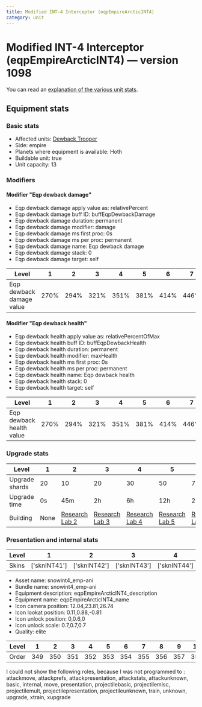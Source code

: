 ```yaml
---
title: Modified INT-4 Interceptor (eqpEmpireArcticINT4)
category: unit
---
```


# Modified INT-4 Interceptor (eqpEmpireArcticINT4) — version 1098

You can read an [explanation  of the various unit stats](unitexplained.md).

## Equipment stats

### Basic stats

  * Affected units: [Dewback Trooper](Dewback.html)
  * Side: empire
  * Planets where equipment is available: Hoth
  * Buildable unit: true
  * Unit capacity: 13

### Modifiers

#### Modifier "Eqp dewback damage"

  * Eqp dewback damage apply value as: relativePercent
  * Eqp dewback damage buff ID: buffEqpDewbackDamage
  * Eqp dewback damage duration: permanent
  * Eqp dewback damage modifier: damage
  * Eqp dewback damage ms first proc: 0s
  * Eqp dewback damage ms per proc: permanent
  * Eqp dewback damage name: Eqp dewback damage
  * Eqp dewback damage stack: 0
  * Eqp dewback damage target: self

|Level                   |1   |2   |3   |4   |5   |6   |7   |8   |9   |10  |
|------------------------|----|----|----|----|----|----|----|----|----|----|
|Eqp dewback damage value|270%|294%|321%|351%|381%|414%|446%|480%|514%|548%|



#### Modifier "Eqp dewback health"

  * Eqp dewback health apply value as: relativePercentOfMax
  * Eqp dewback health buff ID: buffEqpDewbackHealth
  * Eqp dewback health duration: permanent
  * Eqp dewback health modifier: maxHealth
  * Eqp dewback health ms first proc: 0s
  * Eqp dewback health ms per proc: permanent
  * Eqp dewback health name: Eqp dewback health
  * Eqp dewback health stack: 0
  * Eqp dewback health target: self

|Level                   |1   |2   |3   |4   |5   |6   |7   |8   |9   |10  |
|------------------------|----|----|----|----|----|----|----|----|----|----|
|Eqp dewback health value|270%|294%|321%|351%|381%|414%|446%|480%|514%|548%|



### Upgrade stats

|Level         |1   |2                                      |3                                      |4                                      |5                                      |6                                      |7                                      |8                                      |9                                      |10                                      |
|--------------|----|---------------------------------------|---------------------------------------|---------------------------------------|---------------------------------------|---------------------------------------|---------------------------------------|---------------------------------------|---------------------------------------|----------------------------------------|
|Upgrade shards|20  |10                                     |20                                     |30                                     |50                                     |70                                     |100                                    |130                                    |180                                    |220                                     |
|Upgrade time  |0s  |45m                                    |2h                                     |6h                                     |12h                                    |2d                                     |3d                                     |5d                                     |1w                                     |1w3d                                    |
|Building      |None|[Research Lab 2](empireOffenseLab.html)|[Research Lab 3](empireOffenseLab.html)|[Research Lab 4](empireOffenseLab.html)|[Research Lab 5](empireOffenseLab.html)|[Research Lab 6](empireOffenseLab.html)|[Research Lab 7](empireOffenseLab.html)|[Research Lab 8](empireOffenseLab.html)|[Research Lab 9](empireOffenseLab.html)|[Research Lab 10](empireOffenseLab.html)|


### Presentation and internal stats

|Level|1           |2           |3           |4           |5           |6           |7           |8           |9           |10           |
|-----|------------|------------|------------|------------|------------|------------|------------|------------|------------|-------------|
|Skins|['sknINT41']|['sknINT42']|['sknINT43']|['sknINT44']|['sknINT45']|['sknINT46']|['sknINT47']|['sknINT48']|['sknINT49']|['sknINT410']|


  * Asset name: snowint4_emp-ani
  * Bundle name: snowint4_emp-ani
  * Equipment description: eqpEmpireArcticINT4_description
  * Equipment name: eqpEmpireArcticINT4_name
  * Icon camera position: 12.04,23.81,26.74
  * Icon lookat position: 0.11,0.88,-0.81
  * Icon unlock position: 0,0.6,0
  * Icon unlock scale: 0.7,0.7,0.7
  * Quality: elite

|Level|1  |2  |3  |4  |5  |6  |7  |8  |9  |10 |
|-----|---|---|---|---|---|---|---|---|---|---|
|Order|349|350|351|352|353|354|355|356|357|358|


I could not show the following roles, because I was not programmed to : attackmove, attackprefs, attackpresentation, attackstats, attackunknown, basic, internal, move, presentation, projectilebasic, projectilemisc, projectilemult, projectilepresentation, projectileunknown, train, unknown, upgrade, xtrain, xupgrade
